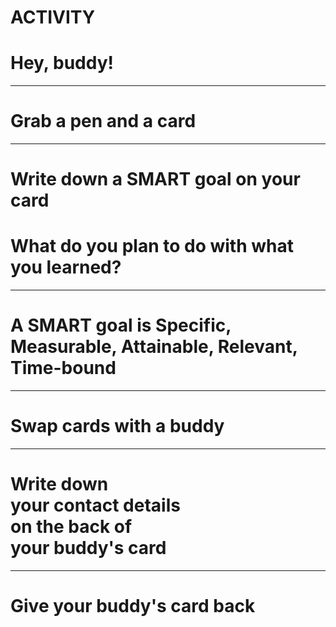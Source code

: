 # ACTIVITY
# Hey, buddy!

---

# Grab a pen and a card

---

# Write down a SMART goal on your card
# What do you plan to do with what you learned?

---

# **A SMART goal is Specific, Measurable, Attainable, Relevant, Time-bound**

---

# Swap cards with a buddy

---

# Write down<br>your contact details<br>on the back of<br>your buddy's card

---

# Give your buddy's card back
